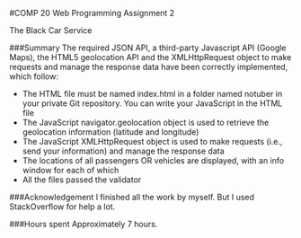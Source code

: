 #COMP 20 Web Programming Assignment 2

The Black Car Service

###Summary
The required JSON API, a third-party Javascript API (Google Maps), the HTML5 geolocation API and the XMLHttpRequest object to make requests and manage the response data have been correctly implemented, which follow:

* The HTML file must be named index.html in a folder named notuber in your private Git repository. You can write your JavaScript in the HTML file
* The JavaScript navigator.geolocation object is used to retrieve the geolocation information (latitude and longitude)
* The JavaScript XMLHttpRequest object is used to make requests (i.e., send your information) and manage the response data
* The locations of all passengers OR vehicles are displayed, with an info window for each of which
* All the files passed the validator

###Acknowledgement
I finished all the work by myself. But I used StackOverflow for help a lot.

###Hours spent
Approximately 7 hours.

